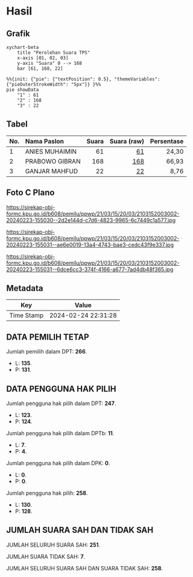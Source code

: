# Hasil

## Grafik

```mermaid
xychart-beta
    title "Perolehan Suara TPS"
    x-axis [01, 02, 03]
    y-axis "Suara" 0 --> 168
    bar [61, 168, 22]
```

```mermaid
%%{init: {"pie": {"textPosition": 0.5}, "themeVariables": {"pieOuterStrokeWidth": "5px"}} }%%
pie showData
    "1" : 61
    "2" : 168
    "3" : 22
```

## Tabel

| No. | Nama Paslon    | Suara | Suara (raw) | Persentase |
|:--- |:-------------- | -----:| -----------:| ----------:|
| 1   | ANIES MUHAIMIN | 61    | [61][p-1]   | 24,30      |
| 2   | PRABOWO GIBRAN | 168   | [168][p-2]  | 66,93      |
| 3   | GANJAR MAHFUD  | 22    | [22][p-3]   | 8,76       |


[p-1]: https://github.com/gigit-pemilu/pemilu-2024-21-kepulauan-riau/blob/main/pilpres/hitung-suara/sub/21-kepulauan-riau/sub/03-natuna/sub/15-bunguran-timur-laut/sub/2003-kelanga/sub/002-tps/sub/paslon-1.txt
[p-2]: https://github.com/gigit-pemilu/pemilu-2024-21-kepulauan-riau/blob/main/pilpres/hitung-suara/sub/21-kepulauan-riau/sub/03-natuna/sub/15-bunguran-timur-laut/sub/2003-kelanga/sub/002-tps/sub/paslon-2.txt
[p-3]: https://github.com/gigit-pemilu/pemilu-2024-21-kepulauan-riau/blob/main/pilpres/hitung-suara/sub/21-kepulauan-riau/sub/03-natuna/sub/15-bunguran-timur-laut/sub/2003-kelanga/sub/002-tps/sub/paslon-3.txt

## Foto C Plano

https://sirekap-obj-formc.kpu.go.id/b608/pemilu/ppwp/21/03/15/20/03/2103152003002-20240223-155030--2d2e144d-c7d6-4823-9965-6c7449c1a577.jpg

https://sirekap-obj-formc.kpu.go.id/b608/pemilu/ppwp/21/03/15/20/03/2103152003002-20240223-155031--ae6e0019-13a4-4743-bae3-cedc43f9e337.jpg

https://sirekap-obj-formc.kpu.go.id/b608/pemilu/ppwp/21/03/15/20/03/2103152003002-20240223-155031--6dce6cc3-374f-4166-a677-7ad4db48f365.jpg


## Metadata

| Key        | Value               |
| ---------- | ------------------- |
| Time Stamp | 2024-02-24 22:31:28 |


## DATA PEMILIH TETAP

Jumlah pemilih dalam DPT: **266**.
 * L: **135**.
 * P: **131**.

## DATA PENGGUNA HAK PILIH

Jumlah pengguna hak pilih dalam DPT: **247**.
 * L: **123**.
 * P: **124**.

Jumlah pengguna hak pilih dalam DPTb: **11**.
 * L: **7**.
 * P: **4**.

Jumlah pengguna hak pilih dalam DPK: **0**.
 * L: **0**.
 * P: **0**.

Jumlah pengguna hak pilih: **258**.
 * L: **130**.
 * P: **128**.

## JUMLAH SUARA SAH DAN TIDAK SAH

JUMLAH SELURUH SUARA SAH: **251**.

JUMLAH SUARA TIDAK SAH: **7**.

JUMLAH SELURUH SUARA SAH DAN SUARA TIDAK SAH: **258**.


